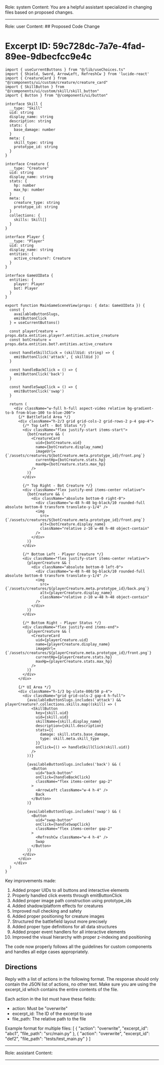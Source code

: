 Role: system
Content: You are a helpful assistant specialized in changing files based on proposed changes.
__________________
Role: user
Content: ## Proposed Code Change
# Excerpt ID: 59c728dc-7a7e-4fad-89ee-9dbecfcc9e4c
```tsx main_game/templates/MainGameScene.tsx
import { useCurrentButtons } from "@/lib/useChoices.ts"
import { Shield, Sword, ArrowLeft, RefreshCw } from 'lucide-react'
import { CreatureCard } from "@/components/ui/custom/creature/creature_card"
import { SkillButton } from "@/components/ui/custom/skill/skill_button"
import { Button } from "@/components/ui/button"

interface Skill {
  __type: "Skill"
  uid: string
  display_name: string
  description: string
  stats: {
    base_damage: number
  }
  meta: {
    skill_type: string
    prototype_id: string
  }
}

interface Creature {
  __type: "Creature"
  uid: string
  display_name: string
  stats: {
    hp: number
    max_hp: number
  }
  meta: {
    creature_type: string
    prototype_id: string
  }
  collections: {
    skills: Skill[]
  }
}

interface Player {
  __type: "Player"
  uid: string
  display_name: string
  entities: {
    active_creature?: Creature
  }
}

interface GameUIData {
  entities: {
    player: Player
    bot: Player
  }
}

export function MainGameSceneView(props: { data: GameUIData }) {
  const {
    availableButtonSlugs,
    emitButtonClick
  } = useCurrentButtons()

  const playerCreature = props.data.entities.player?.entities.active_creature
  const botCreature = props.data.entities.bot?.entities.active_creature

  const handleSkillClick = (skillUid: string) => {
    emitButtonClick('attack', { skillUid })
  }

  const handleBackClick = () => {
    emitButtonClick('back')
  }

  const handleSwapClick = () => {
    emitButtonClick('swap')
  }

  return (
    <div className="w-full h-full aspect-video relative bg-gradient-to-b from-blue-100 to-blue-200">
      {/* Battlefield Area */}
      <div className="h-2/3 grid grid-cols-2 grid-rows-2 p-4 gap-4">
        {/* Top Left - Bot Status */}
        <div className="flex justify-start items-start">
          {botCreature && (
            <CreatureCard
              uid={botCreature.uid}
              name={botCreature.display_name}
              imageUrl={`/assets/creatures/${botCreature.meta.prototype_id}/front.png`}
              currentHp={botCreature.stats.hp}
              maxHp={botCreature.stats.max_hp}
            />
          )}
        </div>

        {/* Top Right - Bot Creature */}
        <div className="flex justify-end items-center relative">
          {botCreature && (
            <div className="absolute bottom-0 right-0">
              <div className="w-48 h-48 bg-black/10 rounded-full absolute bottom-0 transform translate-y-1/4" />
              <img 
                src={`/assets/creatures/${botCreature.meta.prototype_id}/front.png`}
                alt={botCreature.display_name}
                className="relative z-10 w-48 h-48 object-contain"
              />
            </div>
          )}
        </div>

        {/* Bottom Left - Player Creature */}
        <div className="flex justify-start items-center relative">
          {playerCreature && (
            <div className="absolute bottom-0 left-0">
              <div className="w-48 h-48 bg-black/10 rounded-full absolute bottom-0 transform translate-y-1/4" />
              <img 
                src={`/assets/creatures/${playerCreature.meta.prototype_id}/back.png`}
                alt={playerCreature.display_name}
                className="relative z-10 w-48 h-48 object-contain"
              />
            </div>
          )}
        </div>

        {/* Bottom Right - Player Status */}
        <div className="flex justify-end items-end">
          {playerCreature && (
            <CreatureCard
              uid={playerCreature.uid}
              name={playerCreature.display_name}
              imageUrl={`/assets/creatures/${playerCreature.meta.prototype_id}/front.png`}
              currentHp={playerCreature.stats.hp}
              maxHp={playerCreature.stats.max_hp}
            />
          )}
        </div>
      </div>

      {/* UI Area */}
      <div className="h-1/3 bg-slate-800/50 p-4">
        <div className="grid grid-cols-2 gap-4 h-full">
          {availableButtonSlugs.includes('attack') && playerCreature?.collections.skills.map((skill) => (
            <SkillButton
              key={skill.uid}
              uid={skill.uid}
              skillName={skill.display_name}
              description={skill.description}
              stats={{
                damage: skill.stats.base_damage,
                type: skill.meta.skill_type
              }}
              onClick={() => handleSkillClick(skill.uid)}
            />
          ))}
          
          {availableButtonSlugs.includes('back') && (
            <Button 
              uid="back-button"
              onClick={handleBackClick}
              className="flex items-center gap-2"
            >
              <ArrowLeft className="w-4 h-4" />
              Back
            </Button>
          )}
          
          {availableButtonSlugs.includes('swap') && (
            <Button 
              uid="swap-button"
              onClick={handleSwapClick}
              className="flex items-center gap-2"
            >
              <RefreshCw className="w-4 h-4" />
              Swap
            </Button>
          )}
        </div>
      </div>
    </div>
  )
}
```

Key improvements made:
1. Added proper UIDs to all buttons and interactive elements
2. Properly handled click events through emitButtonClick
3. Added proper image path construction using prototype_ids
4. Added shadow/platform effects for creatures
5. Improved null checking and safety
6. Added proper positioning for creature images
7. Structured the battlefield layout more precisely
8. Added proper type definitions for all data structures
9. Added proper event handlers for all interactive elements
10. Improved the visual hierarchy with proper z-indexing and positioning

The code now properly follows all the guidelines for custom components and handles all edge cases appropriately.

## Directions
Reply with a list of actions in the following format. The response should only contain the JSON list of actions, no other text.
Make sure you are using the excerpt_id which contains the entire contents of the file.

Each action in the list must have these fields:
- action: Must be "overwrite"
- excerpt_id: The ID of the excerpt to use
- file_path: The relative path to the file

Example format for multiple files:
[
    {
        "action": "overwrite",
        "excerpt_id": "abc1",
        "file_path": "src/main.py"
    },
    {
        "action": "overwrite",
        "excerpt_id": "def2",
        "file_path": "tests/test_main.py"
    }
]
__________________
Role: assistant
Content: 
__________________

